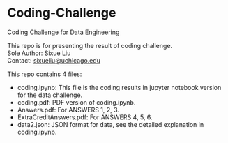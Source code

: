 # Coding-Challenge
Coding Challenge for Data Engineering

This repo is for presenting the result of coding challenge. \
Sole Author: Sixue Liu \
Contact: sixueliu@uchicago.edu 

This repo contains 4 files: 
- coding.ipynb: This file is the coding results in jupyter notebook version for the data challenge. 
- coding.pdf: PDF version of coding.ipynb. 
- Answers.pdf: For ANSWERS 1, 2, 3.
- ExtraCreditAnswers.pdf: For ANSWERS 4, 5, 6. 
- data2.json: JSON format for data, see the detailed explanation in coding.ipynb.
